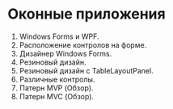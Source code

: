 # Оконные приложения

1. Windows Forms и WPF.
2. Расположение контролов на форме.
3. Дизайнер Windows Forms.
4. Резиновый дизайн.
5. Резиновый дизайн с TableLayoutPanel.
6. Различные контролы.
7. Патерн MVP (Обзор).
8. Патерн MVC (Обзор).
